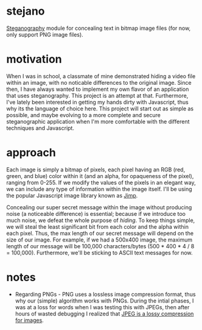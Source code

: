 # stejano
[Steganography](https://en.wikipedia.org/wiki/Steganography) module for concealing text in bitmap image files (for now, only support PNG image files).

# motivation
When I was in school, a classmate of mine demonstrated hiding a video file within an image, with no noticable differences to the original image. Since then, I have always wanted to implement my own flavor of an application that uses steganography. This project is an attempt at that. Furthermore, I've lately been interested in getting my hands dirty with Javascript, thus why its the language of choice here. This project will start out as simple as possible, and maybe evolving to a more complete and secure steganographic application when I'm more comfortable with the different techniques and Javascript. 

# approach
Each image is simply a bitmap of pixels, each pixel having an RGB (red, green, and blue) color within it (and an alpha, for opaqueness of the pixel), ranging from 0-255. If we modify the values of the pixels in an elegant way, we can include any type of information within the image itself. I'll be using the popular Javascript image library known as [Jimp](https://www.npmjs.com/package/jimp).

Concealing our super secret message within the image without producing noise (a noticeable difference) is essential; because if we introduce too much noise, we defeat the whole purpose of *hiding*. To keep things simple, we will steal the least significant bit from each color and the alpha within each pixel. Thus, the max length of our secret message will depend on the size of our image. For example, if we had a 500x400 image, the maximum length of our message will be 100,000 characters/bytes (500 * 400 * 4 / 8 = 100,000). Furthermore, we'll be sticking to ASCII text messages for now.

# notes
* Regarding PNGs - PNG uses a lossless image compression format, thus why our (simple) algorithm works with PNGs. During the intial phases, I was at a loss for words when I was testing this with JPEGs, then after hours of wasted debugging I realized that [JPEG is a lossy compression for images](https://en.wikipedia.org/wiki/JPEG).